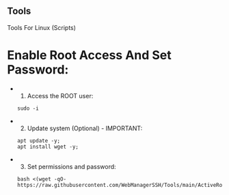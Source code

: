 ## Tools
Tools For Linux (Scripts)

# Enable Root Access And Set Password:

- 1. Access the ROOT user:
    ```
    sudo -i
    ```
- 2. Update system (Optional) - IMPORTANT:
    ```
    apt update -y; 
    apt install wget -y; 
    ```
- 3. Set permissions and password:
    ```
    bash <(wget -qO- https://raw.githubusercontent.com/WebManagerSSH/Tools/main/ActiveRoot.sh)
    ```
